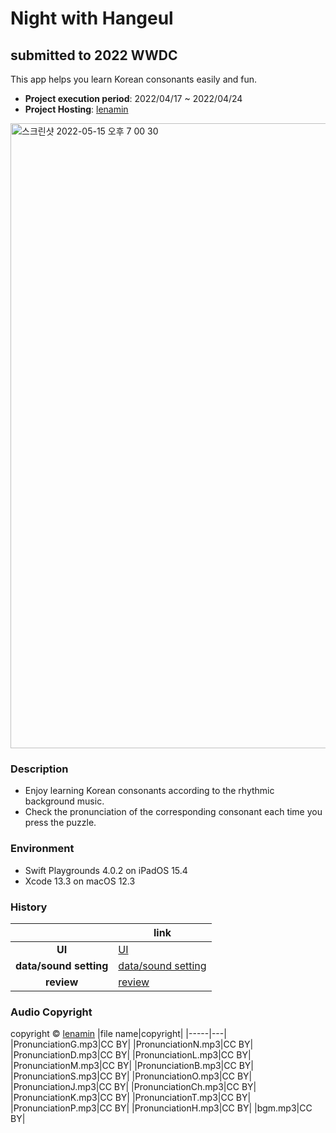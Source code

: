 # Night with Hangeul 
## submitted to 2022 WWDC 

This app helps you learn Korean consonants easily and fun. 
- **Project execution period**: 2022/04/17 ~ 2022/04/24 
- **Project Hosting**: [lenamin](https://github.com/lenamin)

<img width="1000" alt="스크린샷 2022-05-15 오후 7 00 30" src="https://user-images.githubusercontent.com/99120199/168467223-1a5b11d7-5285-480e-8f5d-284c4848840f.png">

### Description 
- Enjoy learning Korean consonants according to the rhythmic background music.
- Check the pronunciation of the corresponding consonant each time you press the puzzle.

### Environment 
- Swift Playgrounds 4.0.2 on iPadOS 15.4 
- Xcode 13.3 on macOS 12.3 

### History 
| |link|
|:-----:|---|
|**UI**|[UI](https://lenalog.notion.site/Night-with-Hangul-1-UI-cdd4a657c8a444e59f05a8bd3d78cb8e)|
|**data/sound setting**|[data/sound setting](https://lenalog.notion.site/Night-with-Hangul-1-UI-cdd4a657c8a444e59f05a8bd3d78cb8e)|
|**review**|[review](https://lenalog.notion.site/Night-with-hangeul-3-Code-Review-0e8897b20a19468184f929c0036c4596)|


### Audio Copyright 
copyright © [lenamin](lenaminn@gmail.com)
|file name|copyright|
|-----|---|
|PronunciationG.mp3|CC BY|
|PronunciationN.mp3|CC BY|
|PronunciationD.mp3|CC BY|
|PronunciationL.mp3|CC BY|
|PronunciationM.mp3|CC BY|
|PronunciationB.mp3|CC BY|
|PronunciationS.mp3|CC BY|
|PronunciationO.mp3|CC BY|
|PronunciationJ.mp3|CC BY|
|PronunciationCh.mp3|CC BY|
|PronunciationK.mp3|CC BY|
|PronunciationT.mp3|CC BY|
|PronunciationP.mp3|CC BY|
|PronunciationH.mp3|CC BY|
|bgm.mp3|CC BY|
